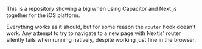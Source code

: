 This is a repository showing a big when using Capacitor and Next.js together for the iOS platform.

Everything works as it should, but for some reason the `router` hook doesn't work. Any attempt to try to navigate to a new page with Nextjs' router silently fails when running natively, despite working just fine in the browser.